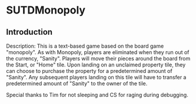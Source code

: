 # SUTDMonopoly

## Introduction

Description:
This is a text-based game based on the board game "monopoly". As with Monopoly, players are eliminated when they run out of the currency, "Sanity". 
Players will move their pieces around the board from the Start, or "Home" tile. Upon landing on an unclaimed property tile, they can choose to purchase the property
for a predetermined amount of "Sanity". Any subsequent players landing on this tile will have to transfer a predetermined amount of "Sanity" to the owner of the tile.

Special thanks to Tim for not sleeping and CS for raging during debugging.

